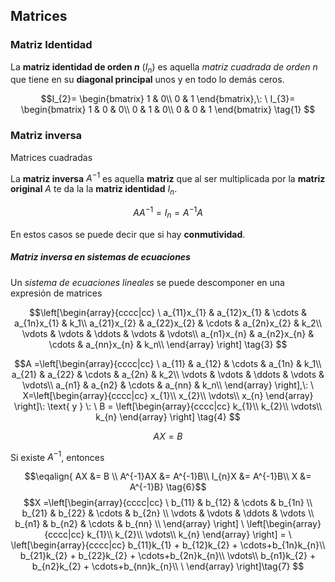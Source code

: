 ## Matrices

### Matriz Identidad

La **matriz identidad de orden $n$** ($I_{n}$) es aquella _matriz cuadrada de orden $n$_ que tiene en su **diagonal principal** unos y en todo lo demás ceros. 

$$I_{2}=
\begin{bmatrix} 
1 & 0\\
0 & 1
\end{bmatrix},\:
\
I_{3}=
\begin{bmatrix} 
1 & 0 & 0\\
0 & 1 & 0\\
0 & 0 & 1
\end{bmatrix} \tag{1}
$$

### Matriz inversa

Matrices cuadradas

La **matriz inversa** $A^{-1}$ es aquella **matriz** que al ser multiplicada por la **matriz original** $A$ te da la la **matriz identidad** $I_n$.

$$AA^{-1} = I_{n} = A^{-1}A \tag{2}$$



En estos casos se puede decir que si hay **conmutividad**.

##### Matriz inversa en sistemas de ecuaciones

Un _sistema de ecuaciones lineales_ se puede descomponer en una expresión de matrices

$$\left[\begin{array}{cccc|cc}
\
a_{11}x_{1} & a_{12}x_{1} & \cdots & a_{1n}x_{1}  & k_1\\
a_{21}x_{2} & a_{22}x_{2} & \cdots & a_{2n}x_{2}  & k_2\\
\vdots      & \vdots      & \ddots & \vdots       & \vdots\\ 
a_{n1}x_{n} & a_{n2}x_{n} & \cdots & a_{nn}x_{n} & k_n\\
\end{array} \right] \tag{3}
$$

$$A =\left[\begin{array}{cccc|cc}
\
a_{11} & a_{12} & \cdots & a_{1n} & k_1\\
a_{21} & a_{22} & \cdots & a_{2n} & k_2\\
\vdots & \vdots & \ddots & \vdots & \vdots\\ 
a_{n1} & a_{n2} & \cdots & a_{nn} & k_n\\
\end{array} \right],\: 
\
X=\left[\begin{array}{cccc|cc}
x_{1}\\
x_{2}\\
\vdots\\
x_{n}
\end{array} \right]\: \text{ y } \: 
\
B = \left[\begin{array}{cccc|cc}
k_{1}\\
k_{2}\\
\vdots\\
k_{n}
\end{array} \right] \tag{4}
$$

$$AX=B \tag{5}$$

Si existe $A^{-1}$, entonces

$$\eqalign{
AX       &= B \\
A^{-1}AX &= A^{-1}B\\
I_{n}X   &= A^{-1}B\\
X        &= A^{-1}B} \tag{6}$$
$$X =\left[\begin{array}{cccc|cc}
\
b_{11} & b_{12} & \cdots & b_{1n} \\
b_{21} & b_{22} & \cdots & b_{2n} \\
\vdots & \vdots & \ddots & \vdots \\ 
b_{n1} & b_{n2} & \cdots & b_{nn} \\
\end{array} \right]
\
\left[\begin{array}{cccc|cc}
k_{1}\\
k_{2}\\
\vdots\\
k_{n}
\end{array} \right] = 
\
\left[\begin{array}{cccc|cc}
b_{11}k_{1} + b_{12}k_{2} + \cdots+b_{1n}k_{n}\\
b_{21}k_{2} + b_{22}k_{2} + \cdots+b_{2n}k_{n}\\
\vdots\\
b_{n1}k_{2} + b_{n2}k_{2} + \cdots+b_{nn}k_{n}\\
\
\end{array} \right]\tag{7}
$$

